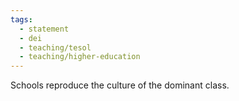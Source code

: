 ```yaml
---
tags:
  - statement
  - dei
  - teaching/tesol
  - teaching/higher-education
---
```


Schools reproduce the culture of the dominant class.